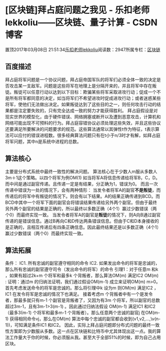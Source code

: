 
# [区块链]拜占庭问题之我见 - 乐扣老师lekkoliu——区块链、量子计算 - CSDN博客

置顶2017年03月08日 21:51:34[乐扣老师lekkoliu](https://me.csdn.net/lsttoy)阅读数：2947所属专栏：[区块链](https://blog.csdn.net/column/details/20660.html)



## 百度描述
拜占庭将军问题是一个协议问题，拜占庭帝国军队的将军们必须全体一致的决定是否攻击某一支敌军。问题是这些将军在地理上是分隔开来的，并且将军中存在叛徒。叛徒可以任意行动以达到以下目标：欺骗某些将军采取进攻行动；促成一个不是所有将军都同意的决定，如当将军们不希望进攻时促成进攻行动；或者迷惑某些将军，使他们无法做出决定。如果叛徒达到了这些目的之一，则任何攻击行动的结果都是注定要失败的，只有完全达成一致的努力才能获得胜利。
拜占庭假设是对现实世界的模型化，由于硬件错误、网络拥塞或断开以及遭到恶意攻击，计算机和网络可能出现不可预料的行为。拜占庭容错协议必须处理这些失效，并且这些协议还要满足所要解决的问题要求的规范。这些算法通常以其弹性t作为特征，t表示算法可以应付的错误进程数。很多经典算法问题只有在t小于n/3时才有解，如拜占庭将军问题，其中n是系统中进程的总数。
## 算法核心
主要是分布式系统中最终一致性的解决问题。
算法核心在于少数人m服从多数人3m＋1这个策略。以四个将军为例OM(1) 如当将军A将信息传递给将军B，C，D。而中间是通过副官传递。且传递一定是有结果，分正确为1，错误为0。
而且一次传递中错误为一处的情况下，会有两种情形：
当发令者将军A的副官**不是叛徒**，而传递后的将军中有叛徒的情况下。则会有以下结果。A的结果正确传递到BCD。而BCD中其中一个将军下面的副官会将错误结果传递给另外两个副官。但由于最终另外两个副官的结果是正确的，所以最终以多数正确（4个1）赢过少数错误（两个0）而最终实现一致。
当发令者将军A的副官是**叛徒**的情况下，则A向B通过副官传递的是错误信息。通过B再向C和D传达两条错误信息。但由于C和D本身接收的是正确的，且相互传递后有四条正确信息。因此最终结果还是以多数正确（4个1）赢过少数错误（两个0）而最终实现一致。
## 算法拓展
条件：
IC1. 所有忠诚的副官遵守相同的命令
IC2. 如果发出命令的将军是忠诚的，那么所有忠诚的副官遵守司令（发出命令的将军）的命令
引理1：对于任意m 和k ，如果有超过2k+m 个将军和最多k 个背叛者，那么算法OM(m) 满足IC2
OM(m) :
证明：通过m 的归纳法证明，我们通过假设OM(m-1) 成立来证明OM(m) m>0。首先考虑发送命令的将军是忠诚的。那么将引理中k 设为m 则OM(m) 满足IC2 ，IC1 在发令将军是忠诚的情况下也满足。
接着考虑m 个背叛者中有一个是发令者，那最多就只有m-1 个副官是背叛者了，又因为有3m 个将军，所以副官的总数超过3m-1，且有3m-1>3(m-1) 。因此通过归纳法假设 OM(m-1) 满足IC1 和IC2（最多3(m-1) 个将军和最多m-1 个背叛者）。那么任意两个忠诚的副官j 在OM(m-1) 获得相同命令vj，那么在OM(m) 算法中每个忠诚的副官都会收到(v1,v2,…,\v(n-1))，可知满足条件IC1 和IC2。
因此，实际上拜占庭问题即分布式问题的最终一致性方案即为少数服从多数。这一点在区块链和比特币中尤其体现出这一点。我的算法工作量大于你的时候，你必须服从我。甚至大于全部51%的时候，即为自己占用区块。

